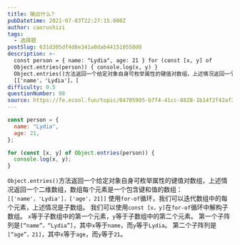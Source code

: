 ```yaml
---
title: 输出什么?
pubDatetime: 2021-07-03T22:27:15.000Z
author: caorushizi
tags:
  - 选择题
postSlug: 631d305df4d8e341a0dab441510550d0
description: >-
  const person = { name: "Lydia", age: 21 } for (const [x, y] of
  Object.entries(person)) { console.log(x, y) }
  Object.entries()方法返回一个给定对象自身可枚举属性的键值对数组，上述情况返回一个二维数组，数组每个元素是一个包含键和值的数组：
  [['name'，'Lydia']，[
difficulty: 0.5
questionNumber: 98
source: https://fe.ecool.fun/topic/04705905-b7f4-41cc-8828-1b14f2f42af2
---
```


```javascript
const person = {
  name: "Lydia",
  age: 21,
};

for (const [x, y] of Object.entries(person)) {
  console.log(x, y);
}
```

`Object.entries()`方法返回一个给定对象自身可枚举属性的键值对数组，上述情况返回一个二维数组，数组每个元素是一个包含键和值的数组：
`[['name'，'Lydia']，['age'，21]]`
使用`for-of`循环，我们可以迭代数组中的每个元素，上述情况是子数组。 我们可以使用`const [x，y]`在`for-of`循环中解构子数组。 `x`等于子数组中的第一个元素，`y`等于子数组中的第二个元素。
第一个子阵列是`[“name”，“Lydia”]`，其中`x`等于`name`，而`y`等于`Lydia`。
第二个子阵列是`[“age”，21]`，其中`x`等于`age`，而`y`等于`21`。
